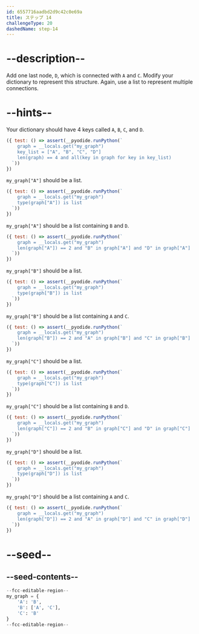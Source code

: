 ```yaml
---
id: 6557716aadbd2d9c42c0e69a
title: ステップ 14
challengeType: 20
dashedName: step-14
---
```


# --description--

Add one last node, `D`, which is connected with `A` and `C`. Modify your dictionary to represent this structure. Again, use a list to represent multiple connections.

# --hints--

Your dictionary should have 4 keys called `A`, `B`, `C`, and `D`.

```js
({ test: () => assert(__pyodide.runPython(`
    graph = __locals.get("my_graph")
    key_list = ["A", "B", "C", "D"]
    len(graph) == 4 and all(key in graph for key in key_list)
  `))
})
```

`my_graph["A"]` should be a list.

```js
({ test: () => assert(__pyodide.runPython(`
    graph = __locals.get("my_graph")
    type(graph["A"]) is list
  `))
})
```

`my_graph["A"]` should be a list containing `B` and `D`.

```js
({ test: () => assert(__pyodide.runPython(`
    graph = __locals.get("my_graph")
    len(graph["A"]) == 2 and "B" in graph["A"] and "D" in graph["A"]
  `))
})
```

`my_graph["B"]` should be a list.

```js
({ test: () => assert(__pyodide.runPython(`
    graph = __locals.get("my_graph")
    type(graph["B"]) is list
  `))
})
```

`my_graph["B"]` should be a list containing `A` and `C`.

```js
({ test: () => assert(__pyodide.runPython(`
    graph = __locals.get("my_graph")
    len(graph["B"]) == 2 and "A" in graph["B"] and "C" in graph["B"]
  `))
})
```

`my_graph["C"]` should be a list.

```js
({ test: () => assert(__pyodide.runPython(`
    graph = __locals.get("my_graph")
    type(graph["C"]) is list
  `))
})
```

`my_graph["C"]` should be a list containing `B` and `D`.

```js
({ test: () => assert(__pyodide.runPython(`
    graph = __locals.get("my_graph")
    len(graph["C"]) == 2 and "B" in graph["C"] and "D" in graph["C"]
  `))
})
```

`my_graph["D"]` should be a list.

```js
({ test: () => assert(__pyodide.runPython(`
    graph = __locals.get("my_graph")
    type(graph["D"]) is list
  `))
})
```

`my_graph["D"]` should be a list containing `A` and `C`.

```js
({ test: () => assert(__pyodide.runPython(`
    graph = __locals.get("my_graph")
    len(graph["D"]) == 2 and "A" in graph["D"] and "C" in graph["D"]
  `))
})
```

# --seed--

## --seed-contents--

```py
--fcc-editable-region--
my_graph = {
    'A': 'B',
    'B': ['A', 'C'],
    'C': 'B'
}
--fcc-editable-region--
```
